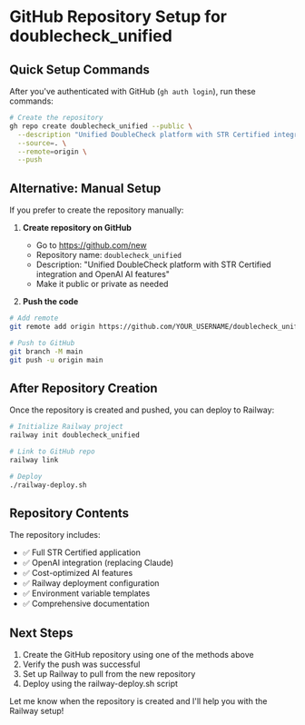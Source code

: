 # GitHub Repository Setup for doublecheck_unified

## Quick Setup Commands

After you've authenticated with GitHub (`gh auth login`), run these commands:

```bash
# Create the repository
gh repo create doublecheck_unified --public \
  --description "Unified DoubleCheck platform with STR Certified integration and OpenAI AI features" \
  --source=. \
  --remote=origin \
  --push
```

## Alternative: Manual Setup

If you prefer to create the repository manually:

1. **Create repository on GitHub**
   - Go to https://github.com/new
   - Repository name: `doublecheck_unified`
   - Description: "Unified DoubleCheck platform with STR Certified integration and OpenAI AI features"
   - Make it public or private as needed

2. **Push the code**
```bash
# Add remote
git remote add origin https://github.com/YOUR_USERNAME/doublecheck_unified.git

# Push to GitHub
git branch -M main
git push -u origin main
```

## After Repository Creation

Once the repository is created and pushed, you can deploy to Railway:

```bash
# Initialize Railway project
railway init doublecheck_unified

# Link to GitHub repo
railway link

# Deploy
./railway-deploy.sh
```

## Repository Contents

The repository includes:
- ✅ Full STR Certified application
- ✅ OpenAI integration (replacing Claude)
- ✅ Cost-optimized AI features
- ✅ Railway deployment configuration
- ✅ Environment variable templates
- ✅ Comprehensive documentation

## Next Steps

1. Create the GitHub repository using one of the methods above
2. Verify the push was successful
3. Set up Railway to pull from the new repository
4. Deploy using the railway-deploy.sh script

Let me know when the repository is created and I'll help you with the Railway setup!